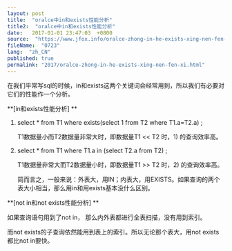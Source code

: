 ```yaml
---
layout: post
title:  "oralce中in和exists性能分析"
title2:  "oralce中in和exists性能分析"
date:   2017-01-01 23:47:03  +0800
source:  "https://www.jfox.info/oralce-zhong-in-he-exists-xing-nen-fen-xi.html"
fileName:  "0723"
lang:  "zh_CN"
published: true
permalink: "2017/oralce-zhong-in-he-exists-xing-nen-fen-xi.html"
---
```


在我们平常写sql的时候，in和exists这两个关键词会经常用到，所以我们有必要对它们的性能作一个分析。

**[in和exists性能分析] **

1) select * from T1 where exists(select 1 from T2 where T1.a=T2.a) ;

    T1数据量小而T2数据量非常大时，即数据量T1 << T2 时，1) 的查询效率高。

2) select * from T1 where T1.a in (select T2.a from T2) ;

    T1数据量非常大而T2数据量小时，即数据量T1 >> T2 时，2) 的查询效率高。

    简而言之，一般来说：外表大，用IN；内表大，用EXISTS。如果查询的两个表大小相当，那么用in和用exists基本没什么区别。

**[not in和not exists性能分析] **

如果查询语句用到了not in， 那么内外表都进行全表扫描，没有用到索引。

而not exists的子查询依然能用到表上的索引。所以无论那个表大，用not exists都比not in要快。
